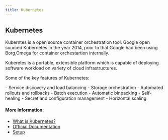 ```yaml
---
title: Kubernetes
---
```


## Kubernetes
<p>Kuberntes is a open source container orchestration tool. Google open sourced Kubernetes in the year 2014, prior to that Google had been using Borg,Omega for container orchestartion internally.</p>

<p>Kuberetes is a portable, extensible platform which is capable of deploying software workload on variety of cloud infrastructures.</p>

<p>Some of the key features of Kubernetes:<p>
- Service discovery and load balancing
- Storage orchestration
- Automated rollouts and rollbacks
- Batch execution
- Automatic binpacking
- Self-healing
- Secret and configuration management
- Horizontal scaling


#### More Information:
<!-- Please add any articles you think might be helpful to read before writing the article -->
- [What is Kubernetes?](https://kubernetes.io/docs/concepts/overview/what-is-kubernetes/)
- [Official Documentation](https://kubernetes.io/docs/home/)
- [Setup](https://kubernetes.io/docs/setup/)
